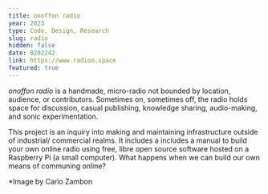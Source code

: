```yaml
---
title: onoffon radio
year: 2023
type: Code, Design, Research
slug: radio
hidden: false
date: 0202242
link: https://www.radioo.space
featured: true
---
```


_onoffon radio_ is a handmade, micro-radio not bounded by location, audience, or contributors. Sometimes on, sometimes off, the radio holds space for discussion, casual publishing, knowledge sharing, audio-making, and sonic experimentation.

This project is an inquiry into making and maintaining infrastructure outside of industrial/ commercial realms. It includes a includes a manual to build your own online radio using free, libre open source software hosted on a Raspberry Pi (a small computer). What happens when we can build our own means of communing online?

<span class="text-xs">*Image by Carlo Zambon</span>